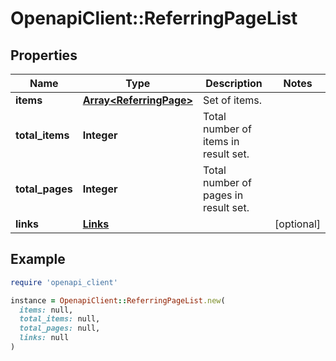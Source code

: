 # OpenapiClient::ReferringPageList

## Properties

| Name | Type | Description | Notes |
| ---- | ---- | ----------- | ----- |
| **items** | [**Array&lt;ReferringPage&gt;**](ReferringPage.md) | Set of items. |  |
| **total_items** | **Integer** | Total number of items in result set. |  |
| **total_pages** | **Integer** | Total number of pages in result set. |  |
| **links** | [**Links**](Links.md) |  | [optional] |

## Example

```ruby
require 'openapi_client'

instance = OpenapiClient::ReferringPageList.new(
  items: null,
  total_items: null,
  total_pages: null,
  links: null
)
```

